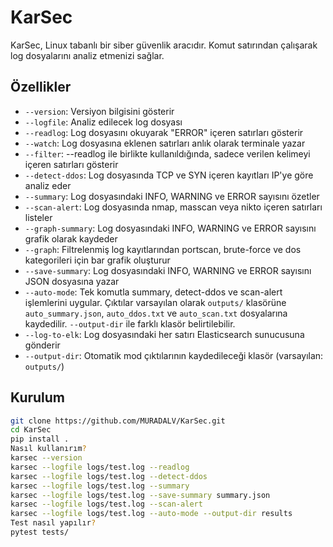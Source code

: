 # KarSec

KarSec, Linux tabanlı bir siber güvenlik aracıdır. Komut satırından çalışarak log dosyalarını analiz etmenizi sağlar.

## Özellikler
- `--version`: Versiyon bilgisini gösterir
- `--logfile`: Analiz edilecek log dosyası
- `--readlog`: Log dosyasını okuyarak "ERROR" içeren satırları gösterir
- `--watch`: Log dosyasına eklenen satırları anlık olarak terminale yazar
- `--filter`: --readlog ile birlikte kullanıldığında, sadece verilen kelimeyi içeren satırları gösterir
- `--detect-ddos`: Log dosyasında TCP ve SYN içeren kayıtları IP'ye göre analiz eder
- `--summary`: Log dosyasındaki INFO, WARNING ve ERROR sayısını özetler
- `--scan-alert`: Log dosyasında nmap, masscan veya nikto içeren satırları listeler
- `--graph-summary`: Log dosyasındaki INFO, WARNING ve ERROR sayısını grafik olarak kaydeder
- `--graph`: Filtrelenmiş log kayıtlarından portscan, brute-force ve dos kategorileri için bar grafik oluşturur
- `--save-summary`: Log dosyasındaki INFO, WARNING ve ERROR sayısını JSON dosyasına yazar
- `--auto-mode`: Tek komutla summary, detect-ddos ve scan-alert işlemlerini uygular. Çıktılar varsayılan olarak `outputs/` klasörüne `auto_summary.json`, `auto_ddos.txt` ve `auto_scan.txt` dosyalarına kaydedilir. `--output-dir` ile farklı klasör belirtilebilir.
- `--log-to-elk`: Log dosyasındaki her satırı Elasticsearch sunucusuna gönderir
- `--output-dir`: Otomatik mod çıktılarının kaydedileceği klasör (varsayılan: `outputs/`)

## Kurulum
```bash
git clone https://github.com/MURADALV/KarSec.git
cd KarSec
pip install .
Nasıl kullanırım?
karsec --version
karsec --logfile logs/test.log --readlog
karsec --logfile logs/test.log --detect-ddos
karsec --logfile logs/test.log --summary
karsec --logfile logs/test.log --save-summary summary.json
karsec --logfile logs/test.log --scan-alert
karsec --logfile logs/test.log --auto-mode --output-dir results
Test nasıl yapılır?
pytest tests/


